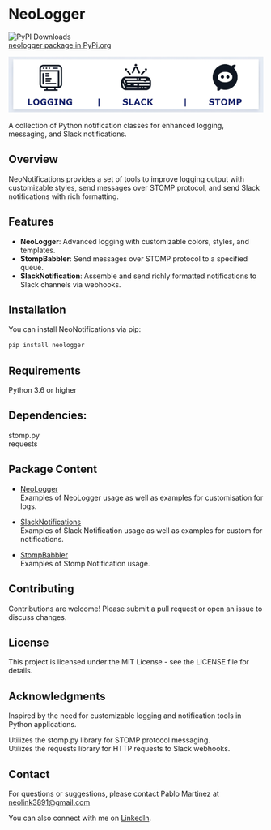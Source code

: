# NeoLogger

![PyPI Downloads](https://static.pepy.tech/badge/neologger)     
[neologger package in PyPi.org](https://pypi.org/project/neologger/)    


<p align="center">
  <img src="docs/imgs/neologger_banner.png" alt="NeoLogger Banner">
</p>

A collection of Python notification classes for enhanced logging, messaging, and Slack notifications.

## Overview

NeoNotifications provides a set of tools to improve logging output with customizable styles, send messages over STOMP protocol, and send Slack notifications with rich formatting.

## Features

- **NeoLogger**: Advanced logging with customizable colors, styles, and templates.
- **StompBabbler**: Send messages over STOMP protocol to a specified queue.
- **SlackNotification**: Assemble and send richly formatted notifications to Slack channels via webhooks.

## Installation

You can install NeoNotifications via pip:

```bash
pip install neologger
```

## Requirements

Python 3.6 or higher

## Dependencies:
stomp.py    
requests

## Package Content

- [NeoLogger](docs/neologger.md)    
Examples of NeoLogger usage as well as examples for customisation for logs.

- [SlackNotifications](docs/slacknotifications.md)    
Examples of Slack Notification usage as well as examples for custom for notifications.

- [StompBabbler](docs/stompbabbler.md)    
Examples of Stomp Notification usage.

## Contributing

Contributions are welcome! Please submit a pull request or open an issue to discuss changes.

## License

This project is licensed under the MIT License - see the LICENSE file for details.

## Acknowledgments

Inspired by the need for customizable logging and notification tools in Python applications.

Utilizes the stomp.py library for STOMP protocol messaging.     
Utilizes the requests library for HTTP requests to Slack webhooks.

## Contact

For questions or suggestions, please contact Pablo Martinez at neolink3891@gmail.com    

You can also connect with me on [LinkedIn](https://www.linkedin.com/in/orlando-martinez-2649051aa).